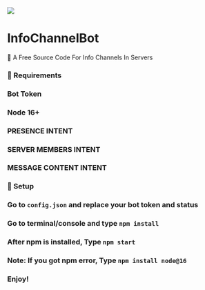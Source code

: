 <img src="https://cdn.discordapp.com/attachments/1070673897126637609/1074718214287798332/image.png">

# InfoChannelBot
🤖 A Free Source Code For Info Channels In Servers

### 🚧 Requirements
### Bot Token
### Node 16+
### PRESENCE INTENT
### SERVER MEMBERS INTENT
### MESSAGE CONTENT INTENT

### 🚁 Setup
### Go to ```config.json``` and replace your bot token and status
### Go to terminal/console and type ```npm install```
### After npm is installed, Type ```npm start```
### Note: If you got npm error, Type ```npm install node@16```

### Enjoy!

